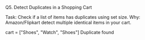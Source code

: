Q5. Detect Duplicates in a Shopping Cart

Task: Check if a list of items has duplicates using set size.
Why: Amazon/Flipkart detect multiple identical items in your cart.

cart = ["Shoes", "Watch", "Shoes"]
Duplicate found